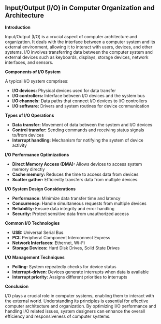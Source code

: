 ## Input/Output (I/O) in Computer Organization and Architecture

**Introduction**

Input/Output (I/O) is a crucial aspect of computer architecture and organization. It deals with the interface between a computer system and its external environment, allowing it to interact with users, devices, and other systems. I/O involves transferring data between the computer system and external devices such as keyboards, displays, storage devices, network interfaces, and sensors.


**Components of I/O System**

A typical I/O system comprises:

* **I/O devices:** Physical devices used for data transfer
* **I/O controllers:** Interface between I/O devices and the system bus
* **I/O channels:** Data paths that connect I/O devices to I/O controllers
* **I/O software:** Drivers and system routines for device communication


**Types of I/O Operations**

* **Data transfer:** Movement of data between the system and I/O devices
* **Control transfer:** Sending commands and receiving status signals to/from devices
* **Interrupt handling:** Mechanism for notifying the system of device activity


**I/O Performance Optimizations**

* **Direct Memory Access (DMA):** Allows devices to access system memory directly
* **Cache memory:** Reduces the time to access data from devices
* **Scatter gather:** Efficiently transfers data from multiple devices


**I/O System Design Considerations**

* **Performance:** Minimize data transfer time and latency
* **Concurrency:** Handle simultaneous requests from multiple devices
* **Reliability:** Ensure data integrity and error handling
* **Security:** Protect sensitive data from unauthorized access


**Common I/O Technologies**

* **USB:** Universal Serial Bus
* **PCI:** Peripheral Component Interconnect Express
* **Network Interfaces:** Ethernet, Wi-Fi
* **Storage Devices:** Hard Disk Drives, Solid State Drives


**I/O Management Techniques**

* **Polling:** System repeatedly checks for device status
* **Interrupt-driven:** Devices generate interrupts when data is available
* **Interrupt priority:** Assigns different priorities to interrupts


**Conclusion**

I/O plays a crucial role in computer systems, enabling them to interact with the external world. Understanding its principles is essential for effective computer architecture and organization. By optimizing I/O performance and handling I/O related issues, system designers can enhance the overall efficiency and responsiveness of computer systems.